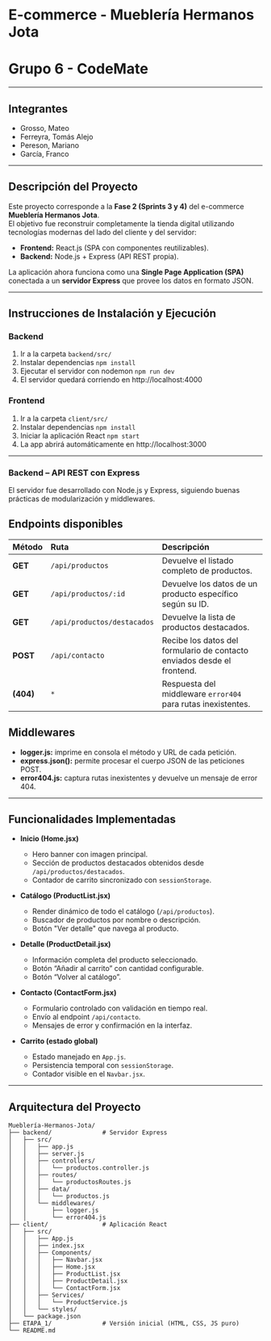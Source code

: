 # E-commerce - Mueblería Hermanos Jota  
# Grupo 6 - CodeMate  

---

## Integrantes
- Grosso, Mateo  
- Ferreyra, Tomás Alejo  
- Pereson, Mariano  
- García, Franco  

---

## Descripción del Proyecto
Este proyecto corresponde a la **Fase 2 (Sprints 3 y 4)** del e-commerce **Mueblería Hermanos Jota**.  
El objetivo fue reconstruir completamente la tienda digital utilizando tecnologías modernas del lado del cliente y del servidor:  
- **Frontend:** React.js (SPA con componentes reutilizables).  
- **Backend:** Node.js + Express (API REST propia).  

La aplicación ahora funciona como una **Single Page Application (SPA)** conectada a un **servidor Express** que provee los datos en formato JSON.  

---

## Instrucciones de Instalación y Ejecución

### Backend
1. Ir a la carpeta `backend/src/`  
2. Instalar dependencias `npm install`
3. Ejecutar el servidor con nodemon `npm run dev`
4. El servidor quedará corriendo en http://localhost:4000

### Frontend
1. Ir a la carpeta `client/src/`  
2. Instalar dependencias `npm install`
3. Iniciar la aplicación React `npm start`
4. La app abrirá automáticamente en http://localhost:3000

---

### Backend – API REST con Express
El servidor fue desarrollado con Node.js y Express, siguiendo buenas prácticas de modularización y middlewares.
## Endpoints disponibles

| Método | Ruta                         | Descripción |
|:--------|:-----------------------------|:-------------|
| **GET** | `/api/productos`             | Devuelve el listado completo de productos. |
| **GET** | `/api/productos/:id`         | Devuelve los datos de un producto específico según su ID. |
| **GET** | `/api/productos/destacados`  | Devuelve la lista de productos destacados. |
| **POST** | `/api/contacto`             | Recibe los datos del formulario de contacto enviados desde el frontend. |
| **(404)** | `*`                        | Respuesta del middleware `error404` para rutas inexistentes. |

## Middlewares
- **logger.js:** imprime en consola el método y URL de cada petición.
- **express.json():** permite procesar el cuerpo JSON de las peticiones POST.
- **error404.js:** captura rutas inexistentes y devuelve un mensaje de error 404.

---

## Funcionalidades Implementadas
- **Inicio (Home.jsx)**  
  - Hero banner con imagen principal.  
  - Sección de productos destacados obtenidos desde `/api/productos/destacados`.  
  - Contador de carrito sincronizado con `sessionStorage`.  

- **Catálogo (ProductList.jsx)**  
  - Render dinámico de todo el catálogo (`/api/productos`).  
  - Buscador de productos por nombre o descripción.  
  - Botón "Ver detalle" que navega al producto.  

- **Detalle (ProductDetail.jsx)**  
  - Información completa del producto seleccionado.  
  - Botón “Añadir al carrito” con cantidad configurable.  
  - Botón “Volver al catálogo”.  

- **Contacto (ContactForm.jsx)**  
  - Formulario controlado con validación en tiempo real.  
  - Envío al endpoint `/api/contacto`.  
  - Mensajes de error y confirmación en la interfaz.  

- **Carrito (estado global)**  
  - Estado manejado en `App.js`.  
  - Persistencia temporal con `sessionStorage`.  
  - Contador visible en el `Navbar.jsx`.  

---

## Arquitectura del Proyecto

```plaintext
Mueblería-Hermanos-Jota/
├── backend/              # Servidor Express
│   ├── src/
│   │   ├── app.js
│   │   ├── server.js
│   │   ├── controllers/
│   │   │   └── productos.controller.js
│   │   ├── routes/
│   │   │   └── productosRoutes.js
│   │   ├── data/
│   │   │   └── productos.js
│   │   └── middlewares/
│   │       ├── logger.js
│   │       └── error404.js
├── client/               # Aplicación React
│   ├── src/
│   │   ├── App.js
│   │   ├── index.jsx
│   │   ├── Components/
│   │   │   ├── Navbar.jsx
│   │   │   ├── Home.jsx
│   │   │   ├── ProductList.jsx
│   │   │   ├── ProductDetail.jsx
│   │   │   └── ContactForm.jsx
│   │   ├── Services/
│   │   │   └── ProductService.js
│   │   └── styles/
│   └── package.json
├── ETAPA_1/              # Versión inicial (HTML, CSS, JS puro)
└── README.md

